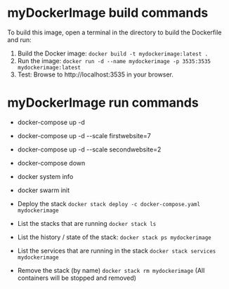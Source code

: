 # myDockerImage build commands
To build this image, open a terminal in the directory to build the Dockerfile and run:

1. Build the Docker image: `docker build -t mydockerimage:latest .`
2. Run the image: `docker run -d --name mydockerimage -p 3535:3535 mydockerimage:latest`
3. Test: Browse to http://localhost:3535 in your browser.
# myDockerImage run commands
- docker-compose up -d
- docker-compose up -d --scale firstwebsite=7
- docker-compose up -d --scale secondwebsite=2
- docker-compose down
- docker system info
- docker swarm init

- Deploy the stack `docker stack deploy -c docker-compose.yaml  mydockerimage`
- List the stacks that are running `docker stack ls`
- List the history / state of the stack: `docker stack ps mydockerimage`
- List the services that are running in the stack `docker stack services mydockerimage`
- Remove the stack (by name) `docker stack rm mydockerimage` (All containers will be stopped and removed)